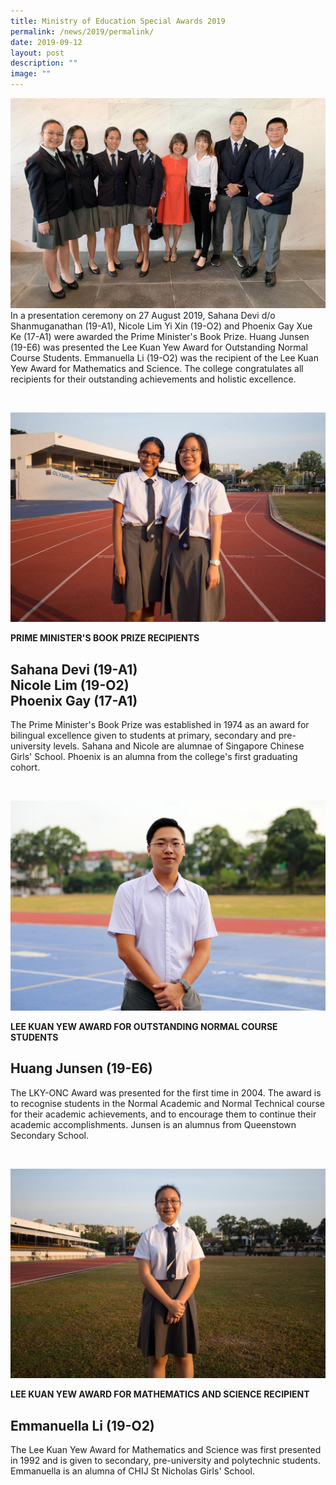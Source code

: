 ```yaml
---
title: Ministry of Education Special Awards 2019
permalink: /news/2019/permalink/
date: 2019-09-12
layout: post
description: ""
image: ""
---
```

![](/images/2019/2019-scholars-moesa.jpeg)
In a presentation ceremony on 27 August 2019, Sahana Devi d/o Shanmuganathan (19-A1), Nicole Lim Yi Xin (19-O2) and Phoenix Gay Xue Ke (17-A1) were awarded the Prime Minister's Book Prize. Huang Junsen (19-E6) was presented the Lee Kuan Yew Award for Outstanding Normal Course Students. Emmanuella Li (19-O2) was the recipient of the Lee Kuan Yew Award for Mathematics and Science. The college congratulates all recipients for their outstanding achievements and holistic excellence.

<br>

![](/images/Features/2019-Scholars-PMBP.jpg)

**PRIME MINISTER'S BOOK PRIZE RECIPIENTS**
## Sahana Devi (19-A1)<br>Nicole Lim (19-O2)<br>Phoenix Gay (17-A1)

The Prime Minister's Book Prize was established in 1974 as an award for bilingual excellence given to students at primary, secondary and pre-university levels. Sahana and Nicole are alumnae of Singapore Chinese Girls' School. Phoenix is an alumna from the college's first graduating cohort.

<br>

![](/images/Features/2019-Scholars-ONC.jpg)

**LEE KUAN YEW AWARD FOR OUTSTANDING NORMAL COURSE STUDENTS**
## Huang Junsen (19-E6)

The LKY-ONC Award was presented for the first time in 2004. The award is to recognise students in the Normal Academic and Normal Technical course for their academic achievements, and to encourage them to continue their academic&nbsp;accomplishments. Junsen is an alumnus from Queenstown Secondary School.

<br>

![](/images/Features/2019-Scholars-LKYMS.jpg)

**LEE KUAN YEW AWARD FOR MATHEMATICS AND SCIENCE RECIPIENT**
## Emmanuella Li (19-O2)

The Lee Kuan Yew Award for Mathematics and Science was first presented in 1992 and is given to secondary, pre-university and polytechnic students. Emmanuella is an alumna of CHIJ St Nicholas Girls' School.